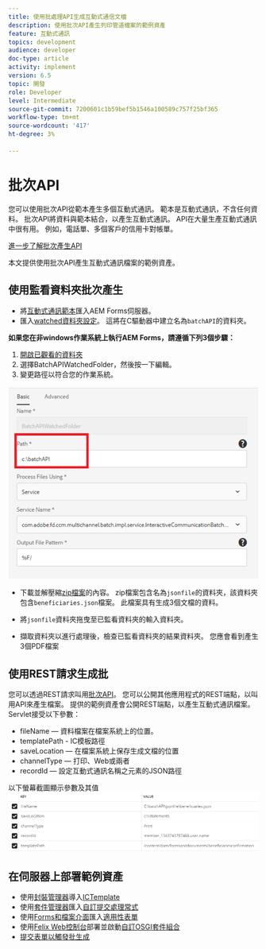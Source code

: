 ```yaml
---
title: 使用批處理API生成互動式通信文檔
description: 使用批次API產生列印管道檔案的範例資產
feature: 互動式通訊
topics: development
audience: developer
doc-type: article
activity: implement
version: 6.5
topic: 開發
role: Developer
level: Intermediate
source-git-commit: 7200601c1b59bef5b1546a100589c757f25bf365
workflow-type: tm+mt
source-wordcount: '417'
ht-degree: 3%

---
```



# 批次API

您可以使用批次API從範本產生多個互動式通訊。 範本是互動式通訊，不含任何資料。 批次API將資料與範本結合，以產生互動式通訊。 API在大量生產互動式通訊中很有用。 例如，電話單、多個客戶的信用卡對帳單。

[進一步了解批次產生API](https://experienceleague.adobe.com/docs/experience-manager-65/forms/interactive-communications/generate-multiple-interactive-communication-using-batch-api.html)

本文提供使用批次API產生互動式通訊檔案的範例資產。

## 使用監看資料夾批次產生

* 將[互動式通訊範本](assets/Beneficiaries-confirmation.zip)匯入AEM Forms伺服器。
* 匯入[watched資料夾設定](assets/batch-generation-api.zip)。 這將在C驅動器中建立名為`batchAPI`的資料夾。

**如果您在非windows作業系統上執行AEM Forms，請遵循下列3個步驟：**

1. [開啟已觀看的資料夾](http://localhost:4502/libs/fd/core/WatchfolderUI/content/UI.html)
2. 選擇BatchAPIWatchedFolder，然後按一下編輯。
3. 變更路徑以符合您的作業系統。

![路徑](assets/watched-folder-batch-api-basic.PNG)

* 下載並解壓縮[zip檔案](assets/jsonfile.zip)的內容。 zip檔案包含名為`jsonfile`的資料夾，該資料夾包含`beneficiaries.json`檔案。 此檔案具有生成3個文檔的資料。

* 將`jsonfile`資料夾拖曳至已監看資料夾的輸入資料夾。
* 擷取資料夾以進行處理後，檢查已監看資料夾的結果資料夾。 您應會看到產生3個PDF檔案

## 使用REST請求生成批

您可以透過REST請求叫用[批次API](https://helpx.adobe.com/experience-manager/6-5/forms/javadocs/index.html)。 您可以公開其他應用程式的REST端點，以叫用API來產生檔案。
提供的範例資產會公開REST端點，以產生互動式通訊檔案。 Servlet接受以下參數：

* fileName — 資料檔案在檔案系統上的位置。
* templatePath - IC模板路徑
* saveLocation — 在檔案系統上保存生成文檔的位置
* channelType — 打印、Web或兩者
* recordId — 設定互動式通訊名稱之元素的JSON路徑

以下螢幕截圖顯示參數及其值
![範例要求](assets/generate-ic-batch-servlet.PNG)

## 在伺服器上部署範例資產

* 使用[封裝管理器](http://localhost:4502/crx/packmgr/index.jsp)導入[ICTemplate](assets/ICTemplate.zip)
* 使用[套件管理器](http://localhost:4502/crx/packmgr/index.jsp)匯入[自訂提交處理常式](assets/BatchAPICustomSubmit.zip)
* 使用[Forms和檔案介面](http://localhost:4502/aem/forms.html/content/dam/formsanddocuments)匯入[適用性表單](assets/BatchGenerationAPIAF.zip)
* 使用[Felix Web控制台](http://localhost:4502/system/console/bundles)部署並啟動[自訂OSGI套件組合](assets/batchgenerationapi.batchgenerationapi.core-1.0-SNAPSHOT.jar)
* [提交表單以觸發批生成](http://localhost:4502/content/dam/formsanddocuments/batchgenerationapi/jcr:content?wcmmode=disabled)
